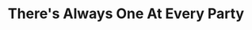 ---
ee_id_thing: '72'
site: '1'
type: '2'
inv_num: 2010-003
add_credit:
url: 2010-003-theres-always-one-at-every-party
title: There's Always One At Every Party
year: '2010'
display_year: '2010'
medium: Youtube video
dims:
pitch: "​Seinfeld super-cut of all scenes dealing with Kramer’s coffee table about
  coffee tables."
ps: I was making a show, and thought it needed some ​Seinfeld,​....so I made this.
  . :)
live_url:
youtube: 'https://www.youtube.com/watch?v=3QjTPA-Ib9E

  '
https://github.com/coryarcangel/alu:
imgs: one-at-every-party-2010-003-still-1-database-ih_1.jpg
subheading:
download:
commission:
related:
layout: things-i-made
---